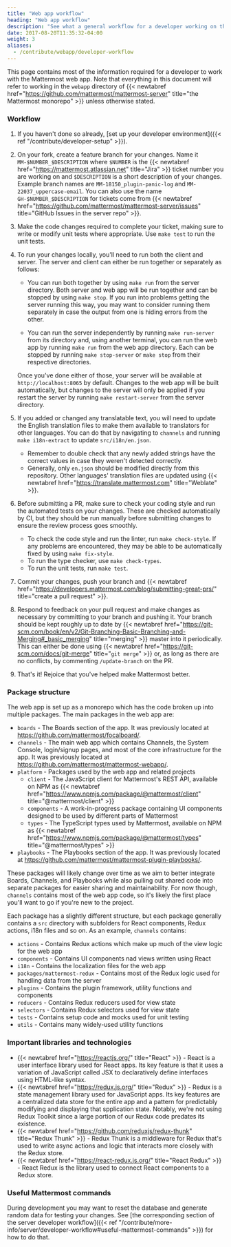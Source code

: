 ```yaml
---
title: "Web app workflow"
heading: "Web app workflow"
description: "See what a general workflow for a developer working on the Mattermost web app looks like."
date: 2017-08-20T11:35:32-04:00
weight: 3
aliases:
  - /contribute/webapp/developer-workflow
---
```


This page contains most of the information required for a developer to work with the Mattermost web app. Note that everything in this document will refer to working in the `webapp` directory of {{< newtabref href="https://github.com/mattermost/mattermost-server" title="the Mattermost monorepo" >}} unless otherwise stated.

### Workflow

1. If you haven't done so already, [set up your developer environment]({{< ref "/contribute/developer-setup" >}}).

2. On your fork, create a feature branch for your changes. Name it `MM-$NUMBER_$DESCRIPTION` where `$NUMBER` is the {{< newtabref href="https://mattermost.atlassian.net" title="Jira" >}} ticket number you are working on and `$DESCRIPTION` is a short description of your changes. Example branch names are `MM-18150_plugin-panic-log` and `MM-22037_uppercase-email`. You can also use the name `GH-$NUMBER_$DESCRIPTION` for tickets come from {{< newtabref href="https://github.com/mattermost/mattermost-server/issues" title="GitHub Issues in the server repo" >}}.

3. Make the code changes required to complete your ticket, making sure to write or modify unit tests where appropriate. Use `make test` to run the unit tests.

4. To run your changes locally, you'll need to run both the client and server. The server and client can either be run together or separately as follows:
    * You can run both together by using `make run` from the server directory. Both server and web app will be run together and can be stopped by using `make stop`. If you run into problems getting the server running this way, you may want to consider running them separately in case the output from one is hiding errors from the other.

    * You can run the server independently by running `make run-server` from its directory and, using another terminal, you can run the web app by running `make run` from the web app directory. Each can be stopped by running `make stop-server` or `make stop` from their respective directories.

    Once you've done either of those, your server will be available at `http://localhost:8065` by default. Changes to the web app will be built automatically, but changes to the server will only be applied if you restart the server by running `make restart-server` from the server directory.

5. If you added or changed any translatable text, you will need to update the English translation files to make them available to translators for other languages. You can do that by navigating to `channels` and running `make i18n-extract` to update `src/i18n/en.json`.
    * Remember to double check that any newly added strings have the correct values in case they weren't detected correctly.
    * Generally, only `en.json` should be modified directly from this repository. Other languages' translation files are updated using {{< newtabref href="https://translate.mattermost.com" title="Weblate" >}}.

6. Before submitting a PR, make sure to check your coding style and run the automated tests on your changes. These are checked automatically by CI, but they should be run manually before submitting changes to ensure the review process goes smoothly.
    * To check the code style and run the linter, run `make check-style`. If any problems are encountered, they may be able to be automatically fixed by using `make fix-style`.
    * To run the type checker, use `make check-types`.
    * To run the unit tests, run `make test`.

7. Commit your changes, push your branch and {{< newtabref href="https://developers.mattermost.com/blog/submitting-great-prs/" title="create a pull request" >}}.

8. Respond to feedback on your pull request and make changes as necessary by committing to your branch and pushing it. Your branch should be kept roughly up to date by {{< newtabref href="https://git-scm.com/book/en/v2/Git-Branching-Basic-Branching-and-Merging#_basic_merging" title="merging" >}} master into it periodically. This can either be done using {{< newtabref href="https://git-scm.com/docs/git-merge" title="`git merge`" >}} or, as long as there are no conflicts, by commenting `/update-branch` on the PR.

9. That's it! Rejoice that you've helped make Mattermost better.

### Package structure

The web app is set up as a monorepo which has the code broken up into multiple packages. The main packages in the web app are:

* `boards` - The Boards section of the app. It was previously located at https://github.com/mattermost/focalboard/.
* `channels` - The main web app which contains Channels, the System Console, login/signup pages, and most of the core infrastructure for the app. It was previously located at https://github.com/mattermost/mattermost-webapp/.
* `platform` - Packages used by the web app and related projects
    * `client` - The JavaScript client for Mattermost's REST API, available on NPM as {{< newtabref href="https://www.npmjs.com/package/@mattermost/client" title="@mattermost/client" >}}
    * `components` - A work-in-progress package containing UI components designed to be used by different parts of Mattermost
    * `types` - The TypeScript types used by Mattermost, available on NPM as {{< newtabref href="https://www.npmjs.com/package/@mattermost/types" title="@mattermost/types" >}}
* `playbooks` - The Playbooks section of the app. It was previously located at https://github.com/mattermost/mattermost-plugin-playbooks/.

These packages will likely change over time as we aim to better integrate Boards, Channels, and Playbooks while also pulling out shared code into separate packages for easier sharing and maintainability. For now though, `channels` contains most of the web app code, so it's likely the first place you'll want to go if you're new to the project.

Each package has a slightly different structure, but each package generally contains a `src` directory with subfolders for React components, Redux actions, i18n files and so on. As an example, `channels` contains:

* `actions` - Contains Redux actions which make up much of the view logic for the web app
* `components` - Contains UI components nad views written using React
* `i18n` - Contains the localization files for the web app
* `packages/mattermost-redux` - Contains most of the Redux logic used for handling data from the server
* `plugins` - Contains the plugin framework, utility functions and components
* `reducers` - Contains Redux reducers used for view state
* `selectors` - Contains Redux selectors used for view state
* `tests` - Contains setup code and mocks used for unit testing
* `utils` - Contains many widely-used utility functions

### Important libraries and technologies

- {{< newtabref href="https://reactjs.org/" title="React" >}} - React is a user interface library used for React apps. Its key feature is that it uses a variation of JavaScript called JSX to declaratively define interfaces using HTML-like syntax.
- {{< newtabref href="https://redux.js.org/" title="Redux" >}} - Redux is a state management library used for JavaScript apps. Its key features are a centralized data store for the entire app and a pattern for predictably modifying and displaying that spplication state. Notably, we're not using Redux Toolkit since a large portion of our Redux code predates its existence.
- {{< newtabref href="https://github.com/reduxjs/redux-thunk" title="Redux Thunk" >}} - Redux Thunk is a middleware for Redux that's used to write async actions and logic that interacts more closely with the Redux store.
- {{< newtabref href="https://react-redux.js.org/" title="React Redux" >}} - React Redux is the library used to connect React components to a Redux store.

### Useful Mattermost commands

During development you may want to reset the database and generate random data for testing your changes. See [the corresponding section of the server developer workflow]({{< ref "/contribute/more-info/server/developer-workflow#useful-mattermost-commands" >}}) for how to do that.
